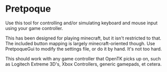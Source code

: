 # Pretpoque

Use this tool for controlling and/or simulating keyboard and mouse input using your game controller.

This has been designed for playing minecraft, but it isn't restricted to that. The included button mapping is largely minecraft-oriented though. Use PretpoqueGui to modify the settings file, or do it by hand. It's not too hard.

This should work with any game controller that OpenTK picks up on, such as Logitech Extreme 3D's, Xbox Controllers, generic gamepads, et cetera.
